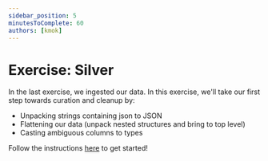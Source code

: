```yaml
---
sidebar_position: 5
minutesToComplete: 60
authors: [kmok]
---
```


# Exercise: Silver
In the last exercise, we ingested our data. In this exercise, we'll take our first step towards curation and cleanup by:
* Unpacking strings containing json to JSON
* Flattening our data (unpack nested structures and bring to top level)
* Casting ambiguous columns to types

Follow the instructions [here](https://github.com/data-derp/exercise-ev-databricks/tree/main/batch-processing-silver) to get started!